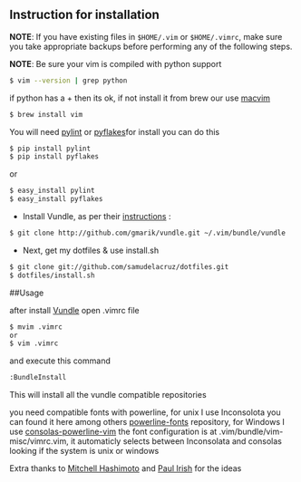 ## Instruction for installation

**NOTE**: If you have existing files in `$HOME/.vim` or `$HOME/.vimrc`, make sure you take appropriate backups before performing any of the following steps.

**NOTE**: Be sure your vim is compiled with python support

```sh
$ vim --version | grep python
```
if python has a + then its ok, if not install it from brew our use [macvim](https://code.google.com/p/macvim/)
```sh
$ brew install vim
```

You will need [pylint](http://www.logilab.org/857) or [pyflakes](https://pypi.python.org/pypi/pyflakes)for install you can do this

```sh
$ pip install pylint
$ pip install pyflakes
```
or
```sh
$ easy_install pylint
$ easy_install pyflakes
```
 - Install Vundle, as per their [instructions](https://github.com/gmarik/vundle) :

```sh
$ git clone http://github.com/gmarik/vundle.git ~/.vim/bundle/vundle
```

 - Next, get my dotfiles & use install.sh

```sh
$ git clone git://github.com/samudelacruz/dotfiles.git
$ dotfiles/install.sh
```
##Usage

after install [Vundle](https://github.com/gmarik/vundle) open .vimrc file

```sh
$ mvim .vimrc
or
$ vim .vimrc
```
and execute this command
```sh
:BundleInstall
```

This will install all the vundle compatible repositories

you need compatible fonts with powerline, for unix I use Inconsolota you can found it here among others [powerline-fonts](https://github.com/Lokaltog/powerline-fonts) repository, for Windows I use [consolas-powerline-vim](https://github.com/eugeneching/consolas-powerline-vim) the font configuration is at .vim/bundle/vim-misc/vimrc.vim, it automaticly selects between Inconsolata and consolas looking if the system is unix or windows

Extra thanks to [Mitchell Hashimoto](https://github.com/mitchellh) and [Paul Irish](https://github.com/paulirish) for the ideas
